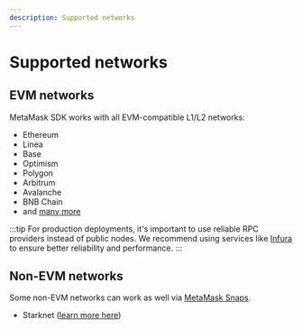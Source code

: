 ```yaml
---
description: Supported networks
---
```


# Supported networks

## EVM networks

MetaMask SDK works with all EVM-compatible L1/L2 networks:

- Ethereum
- Linea
- Base
- Optimism
- Polygon
- Arbitrum
- Avalanche
- BNB Chain
- and [many more](https://chainlist.org/)

:::tip
For production deployments, it's important to use reliable RPC providers instead of public nodes. We recommend using services like [Infura](https://infura.io/) to ensure better reliability and performance.
:::

## Non-EVM networks

Some non-EVM networks can work as well via [MetaMask Snaps](https://metamask.io/snaps/).

- Starknet ([learn more here](https://docs.metamask.io/wallet/how-to/use-non-evm-networks/starknet/))

